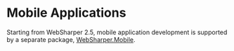 # Mobile Applications

Starting from WebSharper 2.5, mobile application development is
supported by a separate package, [WebSharper.Mobile][wsm].

[wsm]: http://github.com/intellifactory/websharper-mobile
